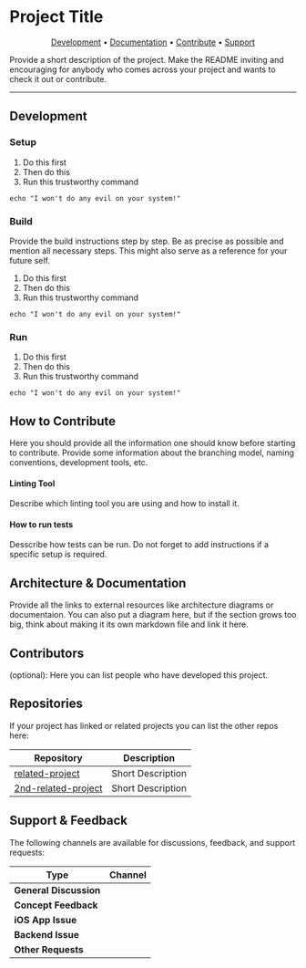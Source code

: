 # Project Title

<p align="center">
  <a href="#development">Development</a> •
  <a href="#architecture--documentation">Documentation</a> •
  <a href="#how-to-contribute">Contribute</a> •
  <a href="#support--feedback">Support</a>
</p>

Provide a short description of the project. Make the README inviting and encouraging for anybody who comes across your project and wants to check it out or contribute.

---

## Development

### Setup

1. Do this first
2. Then do this 
3. Run this trustworthy command
```console
echo "I won't do any evil on your system!"
```

### Build

Provide the build instructions step by step. Be as precise as possible and mention all necessary steps. This might also serve as a reference for your future self.

1. Do this first
2. Then do this 
3. Run this trustworthy command
```console
echo "I won't do any evil on your system!"
```

### Run

1. Do this first
2. Then do this 
3. Run this trustworthy command
```console
echo "I won't do any evil on your system!"
```

## How to Contribute

Here you should provide all the information one should know before starting to contribute.
Provide some information about the branching model, naming conventions, development tools, etc.

#### Linting Tool
Describe which linting tool you are using and how to install it.

#### How to run tests 
Desscribe how tests can be run. Do not forget to add instructions if a specific setup is required.

## Architecture & Documentation

Provide all the links to external resources like architecture diagrams or documentaion.
You can also put a diagram here, but if the section grows too big, think about making it its own markdown file and link it here.

## Contributors
(optional):
Here you can list people who have developed this project.

## Repositories

If your project has linked or related projects you can list the other repos here:

| Repository            | Description          |
| --------------------- | -------------------- |
| [related-project]     | Short Description    |
| [2nd-related-project] | Short Description    |

[related-project]: https://link.to.the/project/
[2nd-related-project]: https://link.to.the/project/

## Support & Feedback

The following channels are available for discussions, feedback, and support requests:

| Type                     | Channel                                                |
| ------------------------ | ------------------------------------------------------ |
| **General Discussion**   |                                                        |
| **Concept Feedback**     |                                                        |
| **iOS App Issue**        |                                                        |
| **Backend Issue**        |                                                        |
| **Other Requests**       |                                                        |
